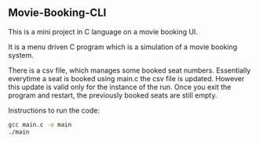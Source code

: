 ## Movie-Booking-CLI

This is a mini project in C language on a movie booking UI.

It is a menu driven C program which is a simulation of a movie booking system.

There is a csv file, which manages some booked seat numbers. Essentially everytime a seat is booked using main.c the csv file
is updated. However this update is valid only for the instance of the run. Once you exit the program and restart, the previously
booked seats are still empty.

Instructions to run the code:

```sh
gcc main.c -o main
./main
```
